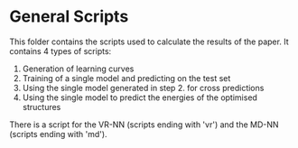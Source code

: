 # General Scripts

This folder contains the scripts used to calculate the results of the paper. It contains 4 types of scripts:

1. Generation of learning curves
2. Training of a single model and predicting on the test set
3. Using the single model generated in step 2. for cross predictions
4. Using the single model to predict the energies of the optimised structures

There is a script for the VR-NN (scripts ending with 'vr') and the MD-NN (scripts ending with 'md').
